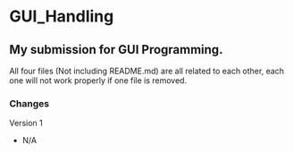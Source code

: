 # GUI_Handling

## My submission for GUI Programming.
All four files (Not including README.md) are all related to each other, each one will not work properly if one file is removed.

### Changes
Version 1 
  - N/A

